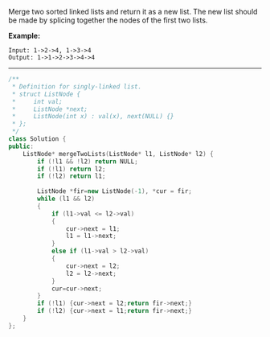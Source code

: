 Merge two sorted linked lists and return it as a new list. The new list should be made by splicing together the nodes of the first two lists.

**Example:**

```
Input: 1->2->4, 1->3->4
Output: 1->1->2->3->4->4
```

---

```cpp
/**
 * Definition for singly-linked list.
 * struct ListNode {
 *     int val;
 *     ListNode *next;
 *     ListNode(int x) : val(x), next(NULL) {}
 * };
 */
class Solution {
public:
    ListNode* mergeTwoLists(ListNode* l1, ListNode* l2) {
        if (!l1 && !l2) return NULL;
        if (!l1) return l2;
        if (!l2) return l1;
        
        ListNode *fir=new ListNode(-1), *cur = fir;
        while (l1 && l2)
        {
            if (l1->val <= l2->val)
            {
                cur->next = l1;
                l1 = l1->next;
            }
            else if (l1->val > l2->val)
            {
                cur->next = l2;
                l2 = l2->next;
            }
            cur=cur->next;
        }
        if (!l1) {cur->next = l2;return fir->next;}
        if (!l2) {cur->next = l1;return fir->next;}
    }
};
```

